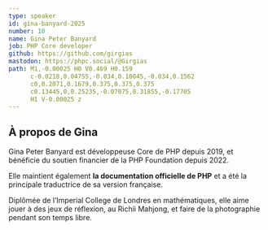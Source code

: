 ```yaml
---
type: speaker
id: gina-banyard-2025
number: 10
name: Gina Peter Banyard
job: PHP Core developer
github: https://github.com/girgias
mastodon: https://phpc.social/@Girgias
path: M1,-0.00025 H0 V0.469 H0.159
      c-0.0218,0.04755,-0.034,0.10045,-0.034,0.1562
      c0,0.2071,0.1679,0.375,0.375,0.375
      c0.13445,0,0.25235,-0.07075,0.31855,-0.17705
      H1 V-0.00025 z
---
```


## À propos de Gina

Gina Peter Banyard est développeuse Core de PHP depuis 2019, et bénéficie du soutien financier de la PHP Foundation depuis 2022.

Elle maintient également **la documentation officielle de PHP** et a été la principale traductrice de sa version française. 

Diplômée de l’Imperial College de Londres en mathématiques, elle aime jouer à des jeux de réflexion, au Richii Mahjong, et faire de la photographie pendant son temps libre.
